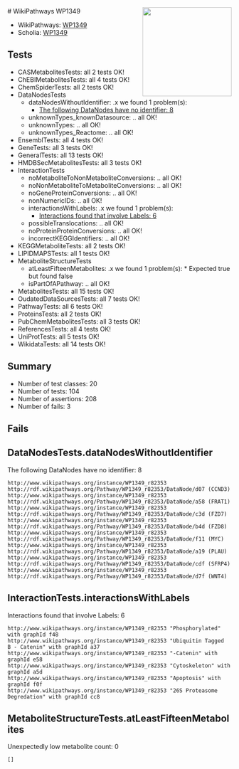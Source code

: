 <img style="float: right; width: 200px" src="https://upload.wikimedia.org/wikipedia/commons/thumb/8/83/Wplogo_with_text_500.png/640px-Wplogo_with_text_500.png" />
# WikiPathways WP1349

* WikiPathways: [WP1349](https://new.wikipathways.org/pathways/WP1349)
* Scholia: [WP1349](https://scholia.toolforge.org/wikipathways/WP1349)
## Tests
* CASMetabolitesTests: all 2 tests OK!
* ChEBIMetabolitesTests: all 4 tests OK!
* ChemSpiderTests: all 2 tests OK!
* DataNodesTests
    * dataNodesWithoutIdentifier: .x we found 1 problem(s):
        * [The following DataNodes have no identifier: 8](#d2d32fa7)
    * unknownTypes_knownDatasource: .. all OK!
    * unknownTypes: .. all OK!
    * unknownTypes_Reactome: .. all OK!
* EnsemblTests: all 4 tests OK!
* GeneTests: all 3 tests OK!
* GeneralTests: all 13 tests OK!
* HMDBSecMetabolitesTests: all 3 tests OK!
* InteractionTests
    * noMetaboliteToNonMetaboliteConversions: .. all OK!
    * noNonMetaboliteToMetaboliteConversions: .. all OK!
    * noGeneProteinConversions: .. all OK!
    * nonNumericIDs: .. all OK!
    * interactionsWithLabels: .x we found 1 problem(s):
        * [Interactions found that involve Labels: 6](#630d267d)
    * possibleTranslocations: .. all OK!
    * noProteinProteinConversions: .. all OK!
    * incorrectKEGGIdentifiers: .. all OK!
* KEGGMetaboliteTests: all 2 tests OK!
* LIPIDMAPSTests: all 1 tests OK!
* MetaboliteStructureTests
    * atLeastFifteenMetabolites: .x we found 1 problem(s):
            * Expected true but found false
    * isPartOfAPathway: .. all OK!
* MetabolitesTests: all 15 tests OK!
* OudatedDataSourcesTests: all 7 tests OK!
* PathwayTests: all 6 tests OK!
* ProteinsTests: all 2 tests OK!
* PubChemMetabolitesTests: all 3 tests OK!
* ReferencesTests: all 4 tests OK!
* UniProtTests: all 5 tests OK!
* WikidataTests: all 14 tests OK!


## Summary

* Number of test classes: 20
* Number of tests: 104
* Number of assertions: 208
* Number of fails: 3

## Fails

<a name="d2d32fa7" />

## DataNodesTests.dataNodesWithoutIdentifier

The following DataNodes have no identifier: 8
```
http://www.wikipathways.org/instance/WP1349_r82353 http://rdf.wikipathways.org/Pathway/WP1349_r82353/DataNode/d07 (CCND3)
http://www.wikipathways.org/instance/WP1349_r82353 http://rdf.wikipathways.org/Pathway/WP1349_r82353/DataNode/a58 (FRAT1)
http://www.wikipathways.org/instance/WP1349_r82353 http://rdf.wikipathways.org/Pathway/WP1349_r82353/DataNode/c3d (FZD7)
http://www.wikipathways.org/instance/WP1349_r82353 http://rdf.wikipathways.org/Pathway/WP1349_r82353/DataNode/b4d (FZD8)
http://www.wikipathways.org/instance/WP1349_r82353 http://rdf.wikipathways.org/Pathway/WP1349_r82353/DataNode/f11 (MYC)
http://www.wikipathways.org/instance/WP1349_r82353 http://rdf.wikipathways.org/Pathway/WP1349_r82353/DataNode/a19 (PLAU)
http://www.wikipathways.org/instance/WP1349_r82353 http://rdf.wikipathways.org/Pathway/WP1349_r82353/DataNode/cdf (SFRP4)
http://www.wikipathways.org/instance/WP1349_r82353 http://rdf.wikipathways.org/Pathway/WP1349_r82353/DataNode/d7f (WNT4)
```

<a name="630d267d" />

## InteractionTests.interactionsWithLabels

Interactions found that involve Labels: 6
```
http://www.wikipathways.org/instance/WP1349_r82353 "Phosphorylated" with graphId f48
http://www.wikipathways.org/instance/WP1349_r82353 "Ubiquitin Tagged
B - Catenin" with graphId a37
http://www.wikipathways.org/instance/WP1349_r82353 "-Catenin" with graphId e58
http://www.wikipathways.org/instance/WP1349_r82353 "Cytoskeleton" with graphId a5d
http://www.wikipathways.org/instance/WP1349_r82353 "Apoptosis" with graphId f0f
http://www.wikipathways.org/instance/WP1349_r82353 "26S Proteasome Degredation" with graphId cc8
```

<a name="6d4290df" />

## MetaboliteStructureTests.atLeastFifteenMetabolites

Unexpectedly low metabolite count: 0

```
[]
```

